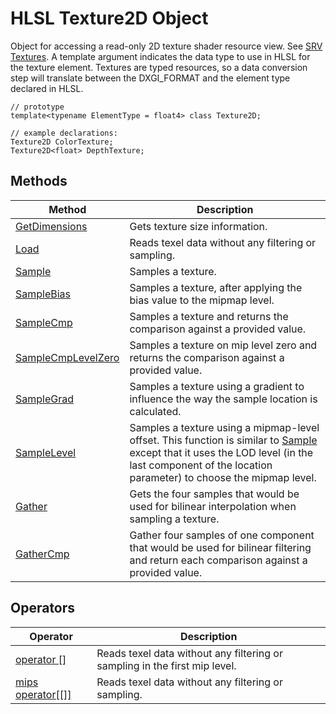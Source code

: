 # HLSL Texture2D Object

Object for accessing a read-only 2D texture shader resource view.  See [SRV Textures](hlsl-resource-objects.md#srv-textures).
A template argument indicates the data type to use in HLSL for the texture element.
Textures are typed resources, so a data conversion step will translate between the DXGI_FORMAT and the element type declared in HLSL.

```HLSL
// prototype
template<typename ElementType = float4> class Texture2D;

// example declarations:
Texture2D ColorTexture;
Texture2D<float> DepthTexture;
```

## Methods

| Method | Description |
| - | - |
| [GetDimensions](#hlsl-method-getDimensions) | Gets texture size information. |
| [Load](#hlsl-method-load.md) | Reads texel data without any filtering or sampling. |
| [Sample](#hlsl-method-sample.md) | Samples a texture. |
| [SampleBias](#hlsl-method-sampleBias.md) | Samples a texture, after applying the bias value to the mipmap level. |
| [SampleCmp](#hlsl-method-sampleCmp-separated.md) | Samples a texture and returns the comparison against a provided value. |
| [SampleCmpLevelZero](#hlsl-method-sampleCmpLevelZero.md) | Samples a texture on mip level zero and returns the comparison against a provided value. |
| [SampleGrad](#hlsl-method-sampleGrad.md) | Samples a texture using a gradient to influence the way the sample location is calculated. |
| [SampleLevel](#hlsl-method-sampleLevel.md) | Samples a texture using a mipmap-level offset.  This function is similar to [Sample](#hlsl-method-sample.md) except that it uses the LOD level (in the last component of the location parameter) to choose the mipmap level. |
| [Gather](hlsl-method-gather.md) | Gets the four samples that would be used for bilinear interpolation when sampling a texture. |
| [GatherCmp](hlsl-method-gatherCmp.md) | Gather four samples of one component that would be used for bilinear filtering and return each comparison against a provided value. |

## Operators

| Operator | Description |
| - | - |
| [operator \[\]](#hlsl-operator.md) | Reads texel data without any filtering or sampling in the first mip level. |
| [mips operator\[\[\]\]](#hlsl-operator-mips.md) | Reads texel data without any filtering or sampling. |